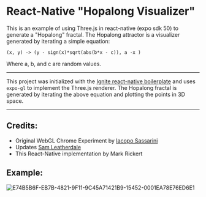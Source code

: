 # React-Native "Hopalong Visualizer"

This is an example of using Three.js in react-native (expo sdk 50) to generate a "Hopalong" fractal. The Hopalong attractor is a visualizer generated by iterating a simple equation:

```
(x, y) -> (y - sign(x)*sqrt(abs(b*x - c)), a -x )
```

Where a, b, and c are random values.

---

This project was initialized with the [Ignite react-native boilerplate](https://github.com/infinitered/ignite) and uses `expo-gl` to implement the Three.js renderer. The Hopalong fractal is generated by iterating the above equation and plotting the points in 3D space.

---

## Credits:

* Original WebGL Chrome Experiment by [Iacopo Sassarini](https://experiments.withgoogle.com/webgl-attractors-trip)
* Updates [Sam Leatherdale](https://github.com/SamLeatherdale/hopalong-redux)
* This React-Native implementation by Mark Rickert

## Example:

![E74B5B6F-EB7B-4821-9F11-9C45A71421B9-15452-0001EA78E76ED6E1](https://github.com/markrickert/react-native-hopalong-visualizer/assets/139261/c662c42e-156f-4b1f-a440-55ea8b25d78a)
